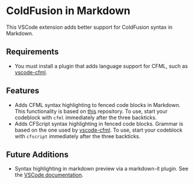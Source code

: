 # ColdFusion in Markdown

This VSCode extension adds better support for ColdFusion syntax in Markdown.

## Requirements

- You must install a plugin that adds language support for CFML, such as [vscode-cfml](https://github.com/KamasamaK/vscode-cfml).

## Features

- Adds CFML syntax highlighting to fenced code blocks in Markdown. This functionality is based on [this](https://github.com/mjbvz/vscode-fenced-code-block-grammar-injection-example) repository. To use, start your codeblock with `cfml` immediately after the three backticks.
- Adds CFScript syntax highlighting in fenced code blocks. Grammar is based on the one used by [vscode-cfml](https://github.com/KamasamaK/vscode-cfml). To use, start your codeblock with `cfscript` immediately after the three backticks.

## Future Additions

- Syntax highlighting in markdown preview via a markdown-it plugin. See the [VSCode documentation](https://code.visualstudio.com/api/extension-guides/markdown-extension#adding-support-for-new-syntax-with-markdownit-plugins).
